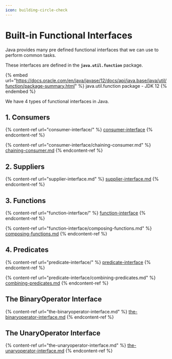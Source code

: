 ```yaml
---
icon: building-circle-check
---
```


# Built-in Functional Interfaces

Java provides many pre defined functional interfaces that we can use to perform common tasks.

These interfaces are defined in the  **`java.util.function`** package.

{% embed url="https://docs.oracle.com/en/java/javase/12/docs/api/java.base/java/util/function/package-summary.html" %}
java.util.function package - JDK 12
{% endembed %}

We have 4 types of functional interfaces in Java.

## 1. Consumers

{% content-ref url="consumer-interface/" %}
[consumer-interface](consumer-interface/)
{% endcontent-ref %}

{% content-ref url="consumer-interface/chaining-consumer.md" %}
[chaining-consumer.md](consumer-interface/chaining-consumer.md)
{% endcontent-ref %}



## 2. Suppliers

{% content-ref url="supplier-interface.md" %}
[supplier-interface.md](supplier-interface.md)
{% endcontent-ref %}



## 3. Functions

{% content-ref url="function-interface/" %}
[function-interface](function-interface/)
{% endcontent-ref %}

{% content-ref url="function-interface/composing-functions.md" %}
[composing-functions.md](function-interface/composing-functions.md)
{% endcontent-ref %}



## 4. Predicates

{% content-ref url="predicate-interface/" %}
[predicate-interface](predicate-interface/)
{% endcontent-ref %}

{% content-ref url="predicate-interface/combining-predicates.md" %}
[combining-predicates.md](predicate-interface/combining-predicates.md)
{% endcontent-ref %}



## The BinaryOperator Interface

{% content-ref url="the-binaryoperator-interface.md" %}
[the-binaryoperator-interface.md](the-binaryoperator-interface.md)
{% endcontent-ref %}



## The UnaryOperator Interface

{% content-ref url="the-unaryoperator-interface.md" %}
[the-unaryoperator-interface.md](the-unaryoperator-interface.md)
{% endcontent-ref %}



